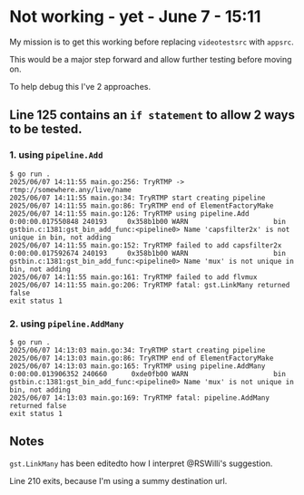# Not working - yet - June 7 - 15:11
My mission is to get this working before replacing `videotestsrc` with `appsrc`.

This would be a major step forward and allow further testing before moving on.

To help debug this I've 2 approaches.

## Line 125 contains an `if statement` to allow 2 ways to be tested.
### 1. using `pipeline.Add`
```
$ go run .
2025/06/07 14:11:55 main.go:256: TryRTMP -> rtmp://somewhere.any/live/name
2025/06/07 14:11:55 main.go:34: TryRTMP start creating pipeline
2025/06/07 14:11:55 main.go:86: TryRTMP end of ElementFactoryMake
2025/06/07 14:11:55 main.go:126: TryRTMP using pipeline.Add
0:00:00.017550848 240193     0x358b1b00 WARN                     bin gstbin.c:1381:gst_bin_add_func:<pipeline0> Name 'capsfilter2x' is not unique in bin, not adding
2025/06/07 14:11:55 main.go:152: TryRTMP failed to add capsfilter2x
0:00:00.017592674 240193     0x358b1b00 WARN                     bin gstbin.c:1381:gst_bin_add_func:<pipeline0> Name 'mux' is not unique in bin, not adding
2025/06/07 14:11:55 main.go:161: TryRTMP failed to add flvmux
2025/06/07 14:11:55 main.go:206: TryRTMP fatal: gst.LinkMany returned false
exit status 1
```
### 2. using `pipeline.AddMany`
```
$ go run .
2025/06/07 14:13:03 main.go:34: TryRTMP start creating pipeline
2025/06/07 14:13:03 main.go:86: TryRTMP end of ElementFactoryMake
2025/06/07 14:13:03 main.go:165: TryRTMP using pipeline.AddMany
0:00:00.013906352 240660      0xde0fb00 WARN                     bin gstbin.c:1381:gst_bin_add_func:<pipeline0> Name 'mux' is not unique in bin, not adding
2025/06/07 14:13:03 main.go:169: TryRTMP fatal: pipeline.AddMany returned false
exit status 1
```
## Notes
`gst.LinkMany` has been editedto how I interpret @RSWilli's suggestion.

Line 210 exits, because I'm using a summy destination url.
